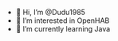- 👋 Hi, I’m @Dudu1985
- 👀 I’m interested in OpenHAB
- 🌱 I’m currently learning Java

<!---
Dudu1985/Dudu1985 is a ✨ special ✨ repository because its `README.md` (this file) appears on your GitHub profile.
You can click the Preview link to take a look at your changes.
--->
